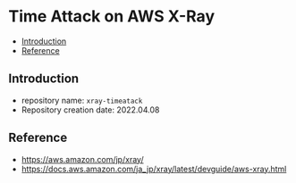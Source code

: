 # Time Attack on AWS X-Ray
- [Introduction](#introduction)
- [Reference](#Reference)

## Introduction
- repository name: `xray-timeatack`
- Repository creation date: 2022.04.08

## Reference
- https://aws.amazon.com/jp/xray/
- https://docs.aws.amazon.com/ja_jp/xray/latest/devguide/aws-xray.html
